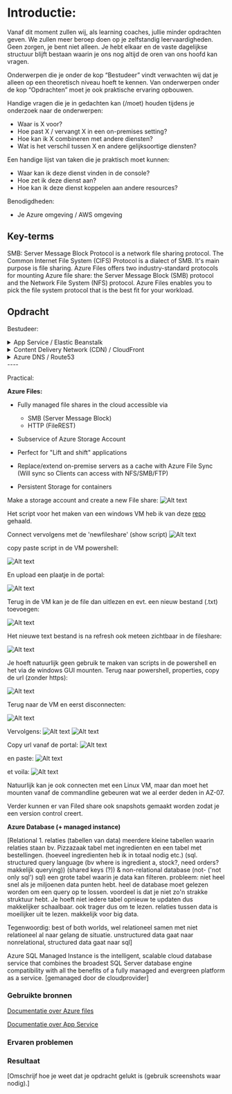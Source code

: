 # Introductie:
Vanaf dit moment zullen wij, als learning coaches, jullie minder opdrachten geven. We zullen meer beroep doen op je zelfstandig leervaardigheden. Geen zorgen, je bent niet alleen. Je hebt elkaar en de vaste dagelijkse structuur blijft bestaan waarin je ons nog altijd de oren van ons hoofd kan vragen.

Onderwerpen die je onder de kop “Bestudeer” vindt verwachten wij dat je alleen op een theoretisch niveau hoeft te kennen. Van onderwerpen onder de kop “Opdrachten” moet je ook praktische ervaring opbouwen.

Handige vragen die je in gedachten kan (/moet) houden tijdens je onderzoek naar de onderwerpen:
* Waar is X voor?
* Hoe past X / vervangt X in een on-premises setting?
* Hoe kan ik X combineren met andere diensten?
* Wat is het verschil tussen X en andere gelijksoortige diensten?

Een handige lijst van taken die je praktisch moet kunnen:
* Waar kan ik deze dienst vinden in de console?
* Hoe zet ik deze dienst aan?
* Hoe kan ik deze dienst koppelen aan andere resources?

Benodigdheden:
* Je Azure omgeving     				/ AWS omgeving


## Key-terms
SMB: Server Message Block Protocol is a network file sharing protocol. The Common Internet File System (CIFS) Protocol is a dialect of SMB. It's main purpose is file sharing. Azure Files offers two industry-standard protocols for mounting Azure file share: the Server Message Block (SMB) protocol and the Network File System (NFS) protocol. Azure Files enables you to pick the file system protocol that is the best fit for your workload.


## Opdracht

Bestudeer:
<details>
<summary>App Service       					/ Elastic Beanstalk</summary>

An App Service Environment can host your:

* Windows web apps
* Linux web apps
* Docker containers (Windows and Linux)
* Functions
* Logic apps (Standard)

App Service Environments are appropriate for application workloads that require:

* High scale.
* Isolation and secure network access.
* High memory utilization.
* High requests per second (RPS). You can create multiple App Service Environments in a single Azure region or across multiple Azure regions. This flexibility makes an App Service Environment ideal for horizontally scaling stateless applications with a high RPS requirement.

An App Service Environment can host applications from only one customer, and they do so on one of their virtual networks. Customers have fine-grained control over inbound and outbound application network traffic. Applications can establish high-speed secure connections over VPNs to on-premises corporate resources.

</details>

<details>
<summary>Content Delivery Network (CDN) 		/ CloudFront</summary>

</details>

<details>
<summary>Azure DNS 					/ Route53</summary>
</details>
----  

Practical:

**Azure Files:**

* Fully managed file shares in the cloud accessible via
    * SMB (Server Message Block)
    * HTTP (FileREST)
* Subservice of Azure Storage Account

* Perfect for "Lift and shift" applications 

* Replace/extend on-premise servers as a cache with Azure File Sync (Will sync so Clients can access with NFS/SMB/FTP)

* Persistent Storage for containers

Make a storage account and create a new File share:
![Alt text](../00_includes/Week5/AZ-13.1.PNG)

Het script voor het maken van een windows VM heb ik van deze [repo](https://github.com/MarczakIO/azure4everyone-samples/blob/master/azure-files-introduction/create-windows-vm.sh) gehaald.

Connect vervolgens met de 'newfileshare' (show script)
![Alt text](../00_includes/Week5/AZ-13.2.PNG)

copy paste script in de VM powershell:

![Alt text](../00_includes/Week5/AZ-13.3.PNG)

En upload een plaatje in de portal:

![Alt text](../00_includes/Week5/AZ-13.4.PNG)

Terug in de VM kan je de file dan uitlezen en evt. een nieuw bestand (.txt) toevoegen:

![Alt text](../00_includes/Week5/AZ-13.5.PNG)

Het nieuwe text bestand is na refresh ook meteen zichtbaar in de fileshare:

![Alt text](../00_includes/Week5/AZ-13.6.PNG)

Je hoeft natuurlijk geen gebruik te maken van scripts in de powershell en het via de windows GUI mounten. Terug naar powershell, properties, copy de url (zonder https):

![Alt text](../00_includes/Week5/AZ-13.7.PNG)

Terug naar de VM en eerst disconnecten:

![Alt text](../00_includes/Week5/AZ-13.8.PNG)

Vervolgens: 
![Alt text](../00_includes/Week5/AZ-13.9.PNG)
![Alt text](../00_includes/Week5/AZ-13.10.PNG)

Copy url vanaf de portal:
![Alt text](../00_includes/Week5/AZ-13.11.PNG)

en paste:
![Alt text](../00_includes/Week5/AZ-13.12.PNG)

et voila:
![Alt text](../00_includes/Week5/AZ-13.13.PNG)

Natuurlijk kan je ook connecten met een Linux VM, maar dan moet het mounten vanaf de commandline gebeuren wat we al eerder deden in AZ-07. 

Verder kunnen er van Filed share ook snapshots gemaakt worden zodat je een version control creert.

**Azure Database (+ managed instance)**

[Relational 1. relaties (tabellen van data) meerdere kleine tabellen waarin relaties staan bv. Pizzazaak tabel met ingredienten en een tabel met bestellingen. (hoeveel ingredienten heb ik in totaal nodig etc.) (sql. structured query language (bv where is ingredient a, stock?, need orders? makkelijk querying)) (shared keys (?)) & non-relational database (not- ('not only sql') sql) een grote tabel waarin je data kan filteren. probleem: niet heel snel als je miljoenen data punten hebt. heel de database moet gelezen worden om een query op te lossen. voordeel is dat je niet zo'n strakke struktuur hebt. Je hoeft niet iedere tabel opnieuw te updaten dus makkelijker schaalbaar. ook trager dus om te lezen. relaties tussen data is moeilijker uit te lezen. makkelijk voor big data.

Tegenwoordig: best of  both worlds, wel relationeel samen met niet relationeel al naar gelang de situatie. unstructured data gaat naar nonrelational, structured data gaat naar sql] 

Azure SQL Managed Instance is the intelligent, scalable cloud database service that combines the broadest SQL Server database engine compatibility with all the benefits of a fully managed and evergreen platform as a service. [gemanaged door de cloudprovider]

### Gebruikte bronnen
[Documentatie over Azure files](https://learn.microsoft.com/en-us/azure/storage/files/storage-files-introduction)

[Documentatie over App Service](https://learn.microsoft.com/en-us/azure/app-service/environment/overview)

### Ervaren problemen

### Resultaat
[Omschrijf hoe je weet dat je opdracht gelukt is (gebruik screenshots waar nodig).]
